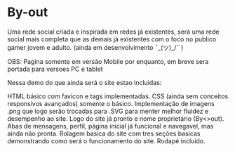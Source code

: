 # By-out
Uma rede social criada e inspirada em redes já existentes,  será uma rede social mais completa que as demais já existentes com o foco no publico gamer jovem e adulto. (ainda em desenvolvimento ¯\_(ツ)_/¯  )

OBS: Pagina somente em versão Mobile por enquanto, em breve sera portada para versoes PC e tablet

Nessa demo do que ainda será o site estao incluidas:

HTML básico com favicon e tags implementadas.
CSS (ainda sem conceitos responsivos avançados) somente o básico.
Implementação de imagens .png que logo serão trocadas para .SVG para menter melhor fluidez e desempenho ao site.
Logo do site já pronto e nome proprietário (By<>out).
Abas de mensagens, perfil, página inicial já funcional e navegavel, mas ainda não pronta.
Rolagem basica do site com tres seções basicas demonstrando como será o funcionamento do site.
Rodapé incluído.
